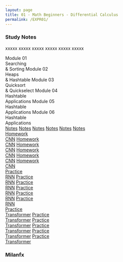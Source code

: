 ```yaml
---
layout: page
title: 01 - Math Beginners - Differential Calculus
permalink: /EXPR01/
---
```


<h3>Study Notes</h3>

xxxxx xxxxx xxxxx xxxxx xxxxx xxxxx

<div>
  <span class="btn cour9"><span class="btn cour5">Module 01</span><br>Searching<br>& Sorting</span>
  <span class="btn cour9"><span class="btn cour5">Module 02</span><br>Heaps    <br>& Hashtable</span>
  <span class="btn cour9"><span class="btn cour5">Module 03</span><br>Quicksort<br>& Quickselect</span>
  <span class="btn cour9"><span class="btn cour5">Module 04</span><br>Hashtable<br>Applications</span>
  <span class="btn cour9"><span class="btn cour5">Module 05</span><br>Hashtable<br>Applications</span>
  <span class="btn cour9"><span class="btn cour5">Module 06</span><br>Hashtable<br>Applications</span>
</div>

<div>
  <a href="/03-MSDS-Courses/MSDS01/M1/" class="btn cour6">Notes</a>
  <a href="/03-MSDS-Courses/MSDS01/M2/" class="btn cour6">Notes</a>
  <a href="/03-MSDS-Courses/MSDS01/M3/" class="btn cour6">Notes</a>
  <a href="/03-MSDS-Courses/MSDS01/M4/" class="btn cour6">Notes</a>
  <a href="/03-MSDS-Courses/MSDS01/M5/" class="btn cour6">Notes</a>
  <a href="/03-MSDS-Courses/MSDS01/M6/" class="btn cour6">Notes</a>
</div>

<div>
  <a href="/03-MSDS-Courses/MSDS01/M1/" class="btn cour7">Homework<br>CNN</a>
  <a href="/03-MSDS-Courses/MSDS01/M1/" class="btn cour7">Homework<br>CNN</a>
  <a href="/03-MSDS-Courses/MSDS01/M2/" class="btn cour7">Homework<br>CNN</a>
  <a href="/03-MSDS-Courses/MSDS01/M2/" class="btn cour7">Homework<br>CNN</a>
  <a href="/03-MSDS-Courses/MSDS01/M2/" class="btn cour7">Homework<br>CNN</a>
  <a href="/03-MSDS-Courses/MSDS01/M1/" class="btn cour7">Homework<br>CNN</a>
</div>

<div>
  <a href="/03-MSDS-Courses/MSDS01/M1/" class="btn cour8">Practice<br>RNN</a>
  <a href="/03-MSDS-Courses/MSDS01/M1/" class="btn cour8">Practice<br>RNN</a>
  <a href="/03-MSDS-Courses/MSDS01/M2/" class="btn cour8">Practice<br>RNN</a>
  <a href="/03-MSDS-Courses/MSDS01/M2/" class="btn cour8">Practice<br>RNN</a>
  <a href="/03-MSDS-Courses/MSDS01/M2/" class="btn cour8">Practice<br>RNN</a>
  <a href="/03-MSDS-Courses/MSDS01/M1/" class="btn cour8">Practice<br>RNN</a>
</div>

<div>
  <a href="/03-MSDS-Courses/MSDS01/M1/" class="btn cour9">Practice<br>Transformer</a>
  <a href="/03-MSDS-Courses/MSDS01/M1/" class="btn cour9">Practice<br>Transformer</a>
  <a href="/03-MSDS-Courses/MSDS01/M2/" class="btn cour9">Practice<br>Transformer</a>
  <a href="/03-MSDS-Courses/MSDS01/M2/" class="btn cour9">Practice<br>Transformer</a>
  <a href="/03-MSDS-Courses/MSDS01/M2/" class="btn cour9">Practice<br>Transformer</a>
  <a href="/03-MSDS-Courses/MSDS01/M1/" class="btn cour9">Practice<br>Transformer</a>
</div>

<h3>Milanfx</h3>
